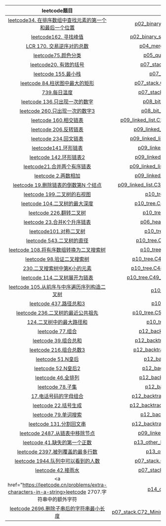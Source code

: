 |                                                                                      leetcode题目                                                                                      |                                                       代码位置                                                        |
|:------------------------------------------------------------------------------------------------------------------------------------------------------------------------------------:|:-----------------------------------------------------------------------------------------------------------------:|
|                  <a href="https://leetcode.cn/problems/find-first-and-last-position-of-element-in-sorted-array/description/">leetcode34. 在排序数组中查找元素的第一个和最后一个位置</a>                   |                [p02_binary_search.C05_SearchRange](src/ddf/p02_binary_search/C05_SearchRange.java)                |
|                                             <a href="https://leetcode.cn/problems/find-peak-element/description/">leetcode162. 寻找峰值</a>                                              |            [p02_binary_search.C06_FindPeakElement](src/ddf/p02_binary_search/C06_FindPeakElement.java)            |
|                                       <a href="https://leetcode.cn/problems/shu-zu-zhong-de-ni-xu-dui-lcof/description/">LCR 170. 交易逆序对的总数</a>                                       |                   [p04_merge_sort.C11_ReversePair](src/ddf/p04_merge_sort/C11_ReversePair.java)                   |
|                                                 <a href="https://leetcode.cn/problems/sort-colors/description/">leetcode75.颜色分类</a>                                                  |                     [p05_quick_sort.C12_SortColor](src/ddf/p05_quick_sort/C12_SortColor.java)                     |
|                                                    <a href="https://leetcode.cn/problems/valid-parentheses">leetcode20. 有效的括号</a>                                                    |                   [p07_stack.C20_ValidParentheses](src/ddf/p07_stack/C20_ValidParentheses.java)                   |
|                                                        <a href="https://leetcode.cn/problems/min-stack">leetcode 155.最小栈</a>                                                         |                           [p07_stack.C21_MinStack](src/ddf/p07_stack/C21_MinStack.java)                           |
|                                     <a href="https://leetcode.cn/problems/largest-rectangle-in-histogram/description">leetcode 84.柱状图中最大的矩形</a>                                      |               [p07_stack.C26_LargestRectangleArea](src/ddf/p07_stack/C26_LargestRectangleArea.java)               |
|                                             <a href="https://leetcode.cn/problems/daily-temperatures/description>leetcode"> 739.每日温度</a>                                             |                  [p07_stack.C25_DailyTemperatures](src/ddf/p07_stack/C25_DailyTemperatures.java)                  |
|                                                   <a href="https://leetcode.cn/problems/single-number/">leetcode 136.只出现一次的数字</a>                                                    |                      [p08_bit_op.C27_SingleNumber](src/ddf/p08_bit_op/C27_SingleNumber.java)                      |
|                                           <a href="https://leetcode.cn/problems/single-number-iii/description/">leetcode 260.只出现一次的数字3</a>                                           |                     [p08_bit_op.C28_SingleNumber3](src/ddf/p08_bit_op/C28_SingleNumber3.java)                     |
|                                      <a href="https://leetcode.cn/problems/intersection-of-two-linked-lists/description">leetcode 160.相交链表</a>                                       | [p09_linked_list.C29_IntersectionOfTwoLinkedLists](src/ddf/p09_linked_list/C29_IntersectionOfTwoLinkedLists.java) |
|                                            <a href="https://leetcode.cn/problems/reverse-linked-list/description/">leetcode 206.反转链表</a>                                             |            [p09_linked_list.C30_ReverseLinkedList](src/ddf/p09_linked_list/C30_ReverseLinkedList.java)            |
|                                           <a href="https://leetcode.cn/problems/palindrome-linked-list/description">leetcode 234.回文链表</a>                                            |         [p09_linked_list.C31_PalindromeLinkedList](src/ddf/p09_linked_list/C31_PalindromeLinkedList.java)         |
|                                              <a href="https://leetcode.cn/problems/linked-list-cycle/description/">leetcode141.环形链表</a>                                              |               [p09_linked_list.C32_LinedListCycle](src/ddf/p09_linked_list/C32_LinedListCycle.java)               |
|                                            <a href="https://leetcode.cn/problems/linked-list-cycle-ii/description">leetcode 142.环形链表2</a>                                            |             [p09_linked_list.C33_LinkedListCycle2](src/ddf/p09_linked_list/C33_LinkedListCycle2.java)             |
|                                                <a href="https://leetcode.cn/problems/merge-two-sorted-lists/">leetcode21.合并两个有序链表</a>                                                |          [p09_linked_list.C34_MergeTwoSortedLists](src/ddf/p09_linked_list/C34_MergeTwoSortedLists.java)          |
|                                                      <a href="https://leetcode.cn/problems/add-two-numbers">leetcode 2.两数相加</a>                                                      |                [p09_linked_list.C35_AddTwoNumbers](src/ddf/p09_linked_list/C35_AddTwoNumbers.java)                |
|                                        <a href="https://leetcode.cn/problems/remove-nth-node-from-end-of-list">leetcode 19.删除链表的倒数第N 个结点</a>                                         |   [p09_linked_list.C36_RemoveNthNodeFromEndOfList](src/ddf/p09_linked_list/C36_RemoveNthNodeFromEndOfList.java)   |
|                                             <a href="https://leetcode.cn/problems/binary-tree-right-side-view/">leetcode 199.二叉树的右视图</a>                                             |                       [p10_tree.C40_RightSideView](src/ddf/p10_tree/C40_RightSideView.java)                       |
|                                            <a href="https://leetcode.cn/problems/maximum-depth-of-binary-tree">leetcode 104.二叉树的最大深度</a>                                             |                [p10_tree.C41_MaxDepthOfBinaryTree](src/ddf/p10_tree/C41_MaxDepthOfBinaryTree.java)                |
|                                                   <a href="https://leetcode.cn/problems/invert-binary-tree">leetcode 226.翻转二叉树</a>                                                   |                    [p10_tree.C42_InvertBinaryTree](src/ddf/p10_tree/C42_InvertBinaryTree.java)                    |
|                                           <a href="https://leetcode.cn/problems/merge-k-sorted-lists/description">leetcode 23.合并K个升序链表</a>                                           |                      [p06_heap_sort.C43_MergeKLists](src/ddf/p10_tree/C43_MergeKLists.java)                       |
|                                               <a href="https://leetcode.cn/problems/symmetric-tree/description">leetcode101.对称二叉树</a>                                                |                       [p10_tree.C44_SymmetricTree](src/ddf/p10_tree/C44_SymmetricTree.java)                       |
|                                                <a href="https://leetcode.cn/problems/diameter-of-binary-tree">leetcode 543.二叉树的直径</a>                                                |                [p10_tree.C45_DiameterOfBinaryTree](src/ddf/p10_tree/C45_DiameterOfBinaryTree.java)                |
|                                   <a href="https://leetcode.cn/problems/convert-sorted-array-to-binary-search-tree">leetcode 108.将有序数组转换为二叉搜索树</a>                                   |                    [p10_tree.C46_SortedArrayToBST](src/ddf/p10_tree/C46_SortedArrayToBST.java)                    |
|                                              <a href="https://leetcode.cn/problems/validate-binary-search-tree">leetcode 98.验证二叉搜索树</a>                                              |            [p10_tree.C47_ValidateBinarySearchTree](src/ddf/p10_tree/C47_ValidateBinarySearchTree.java)            |
|                                              <a href="https://leetcode.cn/problems/kth-smallest-element-in-a-bst">230.二叉搜索树中第K小的元素</a>                                               |            [p10_tree.C48_KthSmallestElementInABst](src/ddf/p10_tree/C48_KthSmallestElementInABst.java)            |
|                                         <a href="https://leetcode.cn/problems/flatten-binary-tree-to-linked-list">leetcode 114.二叉树展开为链表</a>                                          |       [p10_tree.C49_FlattenBinaryTreeToLinkedList](src/ddf/p10_tree/C49_FlattenBinaryTreeToLinkedList.java)       |
|                          <a href="https://leetcode.cn/problems/construct-binary-tree-from-preorder-and-inorder-traversal">leetcode 105.从前序与中序遍历序列构造二叉树</a>                           |                           [p10_tree.C50_BuildTree](src/ddf/p10_tree/C50_BuildTree.java)                           |
|                                                <a href="https://leetcode.cn/problems/path-sum-iii/description">leetcode 437.路径总和3</a>                                                |                             [p10_tree.C51_PathSum](src/ddf/p10_tree/C51_PathSum.java)                             |
|                                      <a href="https://leetcode.cn/problems/lowest-common-ancestor-of-a-binary-tree">leetcode 236.二叉树的最近公共祖先</a>                                      |                [p10_tree.C52_LowestCommonAncestor](src/ddf/p10_tree/C52_LowestCommonAncestor.java)                |
|                                                <a href="https://leetcode.cn/problems/binary-tree-maximum-path-sum">124.二叉树中的最大路径和</a>                                                |                          [p10_tree.C53_MaxPathSum](src/ddf/p10_tree/C53_MaxPathSum.java)                          |
|                                                        <a href="https://leetcode.cn/problems/combinations">leetcode 77.组合</a>                                                        |                   [p12_backtrace.C55_Combinations](src/ddf/p12_backtrace/C55_Combinations.java)                   |
|                                                     <a href="https://leetcode.cn/problems/combination-sum">leetcode 39.组合总和</a>                                                      |                 [p12_backtrace.C56_CombinationSum](src/ddf/p12_backtrace/C56_CombinationSum.java)                 |
|                                                  <a href="https://leetcode.cn/problems/combination-sum-iii">leetcode 216.组合总数3</a>                                                   |                [p12_backtrace.C57_CombinationSum3](src/ddf/p12_backtrace/C57_CombinationSum3.java)                |
|                                                         <a href="https://leetcode.cn/problems/n-queens">leetcode 51.N皇后</a>                                                          |                        [p12_backtrace.C58_NQueens](src/ddf/p12_backtrace/C58_NQueens.java)                        |
|                                                       <a href="https://leetcode.cn/problems/n-queens-ii">leetcode 52.N皇后2</a>                                                        |                       [p12_backtrace.C59_NQueens2](src/ddf/p12_backtrace/C59_NQueens2.java)                       |
|                                                       <a href="https://leetcode.cn/problems/permutations">leetcode 46.全排列</a>                                                        |                   [p12_backtrace.C60_Permutations](src/ddf/p12_backtrace/C60_Permutations.java)                   |
|                                                          <a href="https://leetcode.cn/problems/subsets">leetcode 78.子集</a>                                                           |                        [p12_backtrace.C61_SubSets](src/ddf/p12_backtrace/C61_SubSets.java)                        |
|                                            <a href="https://leetcode.cn/problems/letter-combinations-of-a-phone-number">17.电话号码的字母组合</a>                                             |             [p12_backtrace.C62_LetterCombinations](src/ddf/p12_backtrace/C62_LetterCombinations.java)             |
|                                                   <a href="https://leetcode.cn/problems/generate-parentheses">leetcode 22.括号生成</a>                                                   |            [p12_backtrace.C63_GenerateParentheses](src/ddf/p12_backtrace/C63_GenerateParentheses.java)            |
|                                                       <a href="https://leetcode.cn/problems/word-search">leetcode 79.单词搜索</a>                                                        |                     [p12_backtrace.C64_WordSearch](src/ddf/p12_backtrace/C64_WordSearch.java)                     |
|                                                <a href="https://leetcode.cn/problems/palindrome-partitioning">leetcode 131.分割回文串</a>                                                 |            [p12_backtrace.C65_PalindromePartition](src/ddf/p12_backtrace/C65_PalindromePartition.java)            |
|                                           <a href="https://leetcode.cn/problems/remove-nodes-from-linked-list">leetcode 2487.从链表中移除节点</a>                                            |                  [p09_linked_list.C66_RemoveNodes](src/ddf/p09_linked_list/C66_RemoveNodes.java)                  |
|                                           <a href="https://leetcode.cn/problems/first-missing-positive">leetcode 41.缺失的第一个正数</a>                                            |            [p13_other_lc.C67_FirstMissingPositive](src/ddf/p13_other_lc/C67_FirstMissingPositive.java)            |
|                                           <a href="https://leetcode.cn/problems/maximum-rows-covered-by-columns">leetcode 2397.被列覆盖的最多行数</a>                                            |                         [p13_other_lc.C68_MaxRows](src/ddf/p13_other_lc/C68_MaxRows.java)                         |
|                                           <a href="https://leetcode.cn/problems/number-of-visible-people-in-a-queue">leetcode 1944.队列中可以看到的人数</a>                                            |                 [p07_stack.C69_CanSeePersonsCount](src/ddf/p07_stack/C69_CanSeePersonsCount.java)                 |
|                                           <a href="https://leetcode.cn/problems/trapping-rain-water">leetcode 42.接雨水</a>                                            |                  [p07_stack.C70_TrappingRainWater](src/ddf/p07_stack/C70_TrappingRainWater.java)                  |
|                                           <a href="https://leetcode.cn/problems/extra-characters-in-a-string>leetcode 2707.字符串中的额外字符</a>                                            |                          [p14_dp.C71_MinExtraChar](src/ddf/p14_dp/C71_MinExtraChar.java)                          |
|                                           <a href="https://leetcode.cn/problems/minimum-string-length-after-removing-substrings">leetcode 2696.删除子串后的字符串最小长度</a>                                            |                          [p07_stack.C72_MinimumStringLengthAfterRemoveSubstr](src/ddf/p07_stack/C72_MinimumStringLengthAfterRemoveSubstr.java)                          |





